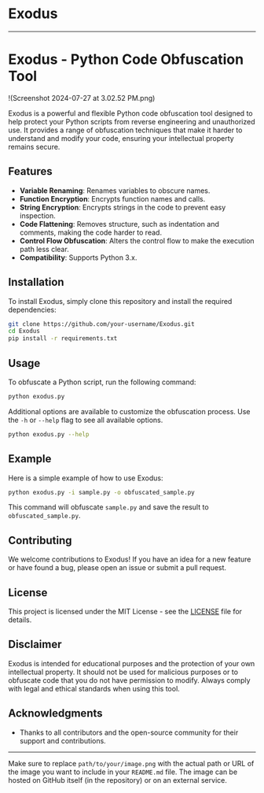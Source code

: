 # Exodus
---

# Exodus - Python Code Obfuscation Tool

!(Screenshot 2024-07-27 at 3.02.52 PM.png)

Exodus is a powerful and flexible Python code obfuscation tool designed to help protect your Python scripts from reverse engineering and unauthorized use. It provides a range of obfuscation techniques that make it harder to understand and modify your code, ensuring your intellectual property remains secure.

## Features

- **Variable Renaming**: Renames variables to obscure names.
- **Function Encryption**: Encrypts function names and calls.
- **String Encryption**: Encrypts strings in the code to prevent easy inspection.
- **Code Flattening**: Removes structure, such as indentation and comments, making the code harder to read.
- **Control Flow Obfuscation**: Alters the control flow to make the execution path less clear.
- **Compatibility**: Supports Python 3.x.

## Installation

To install Exodus, simply clone this repository and install the required dependencies:

```bash
git clone https://github.com/your-username/Exodus.git
cd Exodus
pip install -r requirements.txt
```

## Usage

To obfuscate a Python script, run the following command:

```bash
python exodus.py 
```

Additional options are available to customize the obfuscation process. Use the `-h` or `--help` flag to see all available options.

```bash
python exodus.py --help
```

## Example

Here is a simple example of how to use Exodus:

```bash
python exodus.py -i sample.py -o obfuscated_sample.py
```

This command will obfuscate `sample.py` and save the result to `obfuscated_sample.py`.

## Contributing

We welcome contributions to Exodus! If you have an idea for a new feature or have found a bug, please open an issue or submit a pull request.

## License

This project is licensed under the MIT License - see the [LICENSE](LICENSE) file for details.

## Disclaimer

Exodus is intended for educational purposes and the protection of your own intellectual property. It should not be used for malicious purposes or to obfuscate code that you do not have permission to modify. Always comply with legal and ethical standards when using this tool.

## Acknowledgments

- Thanks to all contributors and the open-source community for their support and contributions.

---

Make sure to replace `path/to/your/image.png` with the actual path or URL of the image you want to include in your `README.md` file. The image can be hosted on GitHub itself (in the repository) or on an external service.
